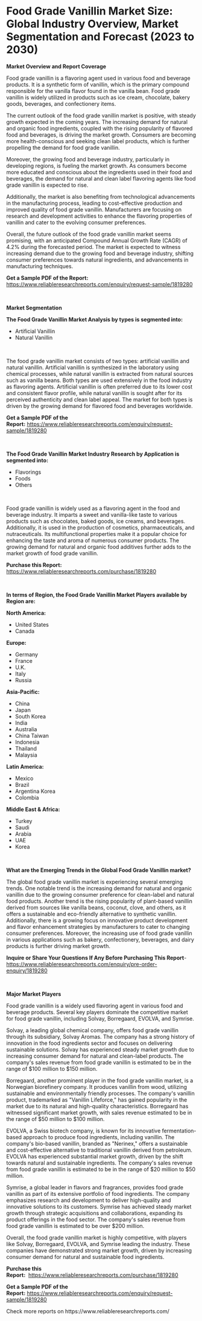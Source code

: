 <p><h1>Food Grade Vanillin Market Size: Global Industry Overview, Market Segmentation and Forecast (2023 to 2030)</h1></p><p><strong>Market Overview and Report Coverage</strong></p>
<p><p>Food grade vanillin is a flavoring agent used in various food and beverage products. It is a synthetic form of vanillin, which is the primary compound responsible for the vanilla flavor found in the vanilla bean. Food grade vanillin is widely utilized in products such as ice cream, chocolate, bakery goods, beverages, and confectionery items.</p><p>The current outlook of the food grade vanillin market is positive, with steady growth expected in the coming years. The increasing demand for natural and organic food ingredients, coupled with the rising popularity of flavored food and beverages, is driving the market growth. Consumers are becoming more health-conscious and seeking clean label products, which is further propelling the demand for food grade vanillin.</p><p>Moreover, the growing food and beverage industry, particularly in developing regions, is fueling the market growth. As consumers become more educated and conscious about the ingredients used in their food and beverages, the demand for natural and clean label flavoring agents like food grade vanillin is expected to rise.</p><p>Additionally, the market is also benefiting from technological advancements in the manufacturing process, leading to cost-effective production and improved quality of food grade vanillin. Manufacturers are focusing on research and development activities to enhance the flavoring properties of vanillin and cater to the evolving consumer preferences.</p><p>Overall, the future outlook of the food grade vanillin market seems promising, with an anticipated Compound Annual Growth Rate (CAGR) of 4.2% during the forecasted period. The market is expected to witness increasing demand due to the growing food and beverage industry, shifting consumer preferences towards natural ingredients, and advancements in manufacturing techniques.</p></p>
<p><strong>Get a Sample PDF of the Report:</strong> <a href="https://www.reliableresearchreports.com/enquiry/request-sample/1819280">https://www.reliableresearchreports.com/enquiry/request-sample/1819280</a></p>
<p>&nbsp;</p>
<p><strong>Market Segmentation</strong></p>
<p><strong>The Food Grade Vanillin Market Analysis by types is segmented into:</strong></p>
<p><ul><li>Artificial Vanillin</li><li>Natural Vanillin</li></ul></p>
<p>&nbsp;</p>
<p><p>The food grade vanillin market consists of two types: artificial vanillin and natural vanillin. Artificial vanillin is synthesized in the laboratory using chemical processes, while natural vanillin is extracted from natural sources such as vanilla beans. Both types are used extensively in the food industry as flavoring agents. Artificial vanillin is often preferred due to its lower cost and consistent flavor profile, while natural vanillin is sought after for its perceived authenticity and clean label appeal. The market for both types is driven by the growing demand for flavored food and beverages worldwide.</p></p>
<p><strong>Get a Sample PDF of the Report:</strong>&nbsp;<a href="https://www.reliableresearchreports.com/enquiry/request-sample/1819280">https://www.reliableresearchreports.com/enquiry/request-sample/1819280</a></p>
<p>&nbsp;</p>
<p><strong>The Food Grade Vanillin Market Industry Research by Application is segmented into:</strong></p>
<p><ul><li>Flavorings</li><li>Foods</li><li>Others</li></ul></p>
<p>&nbsp;</p>
<p><p>Food grade vanillin is widely used as a flavoring agent in the food and beverage industry. It imparts a sweet and vanilla-like taste to various products such as chocolates, baked goods, ice creams, and beverages. Additionally, it is used in the production of cosmetics, pharmaceuticals, and nutraceuticals. Its multifunctional properties make it a popular choice for enhancing the taste and aroma of numerous consumer products. The growing demand for natural and organic food additives further adds to the market growth of food grade vanillin.</p></p>
<p><strong>Purchase this Report:</strong>&nbsp; <a href="https://www.reliableresearchreports.com/purchase/1819280">https://www.reliableresearchreports.com/purchase/1819280</a></p>
<p>&nbsp;</p>
<p><strong>In terms of Region, the Food Grade Vanillin Market Players available by Region are:</strong></p>
<p>
    <p> <strong> North America: </strong>
        <ul>
            <li>United States</li>
            <li>Canada</li>
        </ul>
        </p> 
    <p> <strong> Europe: </strong>
        <ul>
            <li>Germany</li>
            <li>France</li>
            <li>U.K.</li>
            <li>Italy</li>
            <li>Russia</li>
        </ul>
        </p> 
    <p> <strong> Asia-Pacific: </strong>
        <ul>
            <li>China</li>
            <li>Japan</li>
            <li>South Korea</li>
            <li>India</li>
            <li>Australia</li>
            <li>China Taiwan</li>
            <li>Indonesia</li>
            <li>Thailand</li>
            <li>Malaysia</li>
        </ul>
        </p> 
    <p> <strong> Latin America: </strong>
        <ul>
            <li>Mexico</li>
            <li>Brazil</li>
            <li>Argentina Korea</li>
            <li>Colombia</li>
        </ul>
        </p> 
    <p> <strong> Middle East & Africa: </strong>
        <ul>
            <li>Turkey</li>
            <li>Saudi</li>
            <li>Arabia</li>
            <li>UAE</li>
            <li>Korea</li>
        </ul>
    </p>
    </p>
<p>&nbsp;</p>
<p><strong>What are the Emerging Trends in the Global Food Grade Vanillin market?</strong></p>
<p><p>The global food grade vanillin market is experiencing several emerging trends. One notable trend is the increasing demand for natural and organic vanillin due to the growing consumer preference for clean-label and natural food products. Another trend is the rising popularity of plant-based vanillin derived from sources like vanilla beans, coconut, clove, and others, as it offers a sustainable and eco-friendly alternative to synthetic vanillin. Additionally, there is a growing focus on innovative product development and flavor enhancement strategies by manufacturers to cater to changing consumer preferences. Moreover, the increasing use of food grade vanillin in various applications such as bakery, confectionery, beverages, and dairy products is further driving market growth.</p></p>
<p><strong>Inquire or Share Your Questions If Any Before Purchasing This Report</strong>- <a href="https://www.reliableresearchreports.com/enquiry/pre-order-enquiry/1819280">https://www.reliableresearchreports.com/enquiry/pre-order-enquiry/1819280</a></p>
<p>&nbsp;</p>
<p><strong>Major Market Players</strong></p>
<p><p>Food grade vanillin is a widely used flavoring agent in various food and beverage products. Several key players dominate the competitive market for food grade vanillin, including Solvay, Borregaard, EVOLVA, and Symrise.</p><p>Solvay, a leading global chemical company, offers food grade vanillin through its subsidiary, Solvay Aromas. The company has a strong history of innovation in the food ingredients sector and focuses on delivering sustainable solutions. Solvay has experienced steady market growth due to increasing consumer demand for natural and clean-label products. The company's sales revenue from food grade vanillin is estimated to be in the range of $100 million to $150 million.</p><p>Borregaard, another prominent player in the food grade vanillin market, is a Norwegian biorefinery company. It produces vanillin from wood, utilizing sustainable and environmentally friendly processes. The company's vanillin product, trademarked as "Vanillin Lifeforce," has gained popularity in the market due to its natural and high-quality characteristics. Borregaard has witnessed significant market growth, with sales revenue estimated to be in the range of $50 million to $100 million.</p><p>EVOLVA, a Swiss biotech company, is known for its innovative fermentation-based approach to produce food ingredients, including vanillin. The company's bio-based vanillin, branded as "Nerinex," offers a sustainable and cost-effective alternative to traditional vanillin derived from petroleum. EVOLVA has experienced substantial market growth, driven by the shift towards natural and sustainable ingredients. The company's sales revenue from food grade vanillin is estimated to be in the range of $20 million to $50 million.</p><p>Symrise, a global leader in flavors and fragrances, provides food grade vanillin as part of its extensive portfolio of food ingredients. The company emphasizes research and development to deliver high-quality and innovative solutions to its customers. Symrise has achieved steady market growth through strategic acquisitions and collaborations, expanding its product offerings in the food sector. The company's sales revenue from food grade vanillin is estimated to be over $200 million.</p><p>Overall, the food grade vanillin market is highly competitive, with players like Solvay, Borregaard, EVOLVA, and Symrise leading the industry. These companies have demonstrated strong market growth, driven by increasing consumer demand for natural and sustainable food ingredients.</p></p>
<p><strong>Purchase this Report:</strong>&nbsp;&nbsp;<a href="https://www.reliableresearchreports.com/purchase/1819280">https://www.reliableresearchreports.com/purchase/1819280</a></p>
<p></p>
<p><strong>Get a Sample PDF of the Report:</strong>&nbsp;<a href="https://www.reliableresearchreports.com/enquiry/request-sample/1819280">https://www.reliableresearchreports.com/enquiry/request-sample/1819280</a></p>
<p>Check more reports on https://www.reliableresearchreports.com/</p>
